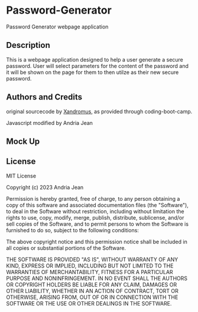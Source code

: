# Password-Generator
Password Generator webpage application

## Description
This is a webpage application designed to help a user generate a secure password. User will select parameters for the content of the password and it will be shown on the page for them to then utilze as their new secure password.

## Authors and Credits
original sourcecode by <a href="https://github.com/coding-boot-camp/friendly-parakeet">Xandromus</a>, as provided through coding-boot-camp.

Javascript modified by Andria Jean

## Mock Up


## License
MIT License

Copyright (c) 2023 Andria Jean

Permission is hereby granted, free of charge, to any person obtaining a copy
of this software and associated documentation files (the "Software"), to deal
in the Software without restriction, including without limitation the rights
to use, copy, modify, merge, publish, distribute, sublicense, and/or sell
copies of the Software, and to permit persons to whom the Software is
furnished to do so, subject to the following conditions:

The above copyright notice and this permission notice shall be included in all
copies or substantial portions of the Software.

THE SOFTWARE IS PROVIDED "AS IS", WITHOUT WARRANTY OF ANY KIND, EXPRESS OR
IMPLIED, INCLUDING BUT NOT LIMITED TO THE WARRANTIES OF MERCHANTABILITY,
FITNESS FOR A PARTICULAR PURPOSE AND NONINFRINGEMENT. IN NO EVENT SHALL THE
AUTHORS OR COPYRIGHT HOLDERS BE LIABLE FOR ANY CLAIM, DAMAGES OR OTHER
LIABILITY, WHETHER IN AN ACTION OF CONTRACT, TORT OR OTHERWISE, ARISING FROM,
OUT OF OR IN CONNECTION WITH THE SOFTWARE OR THE USE OR OTHER DEALINGS IN THE
SOFTWARE.

